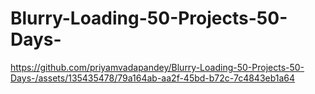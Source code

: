 # Blurry-Loading-50-Projects-50-Days-

https://github.com/priyamvadapandey/Blurry-Loading-50-Projects-50-Days-/assets/135435478/79a164ab-aa2f-45bd-b72c-7c4843eb1a64
